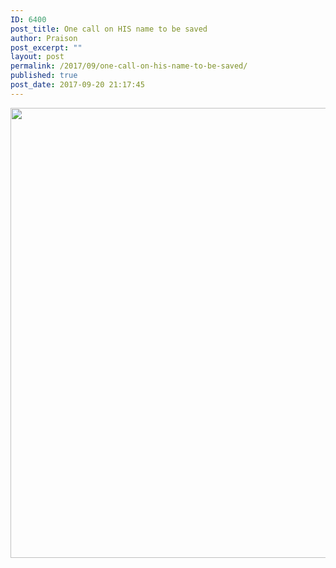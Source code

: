 ```yaml
---
ID: 6400
post_title: One call on HIS name to be saved
author: Praison
post_excerpt: ""
layout: post
permalink: /2017/09/one-call-on-his-name-to-be-saved/
published: true
post_date: 2017-09-20 21:17:45
---
```

<img src="http://ift.tt/2xnNuCh" class="aligncenter size-large" width="720"><br>